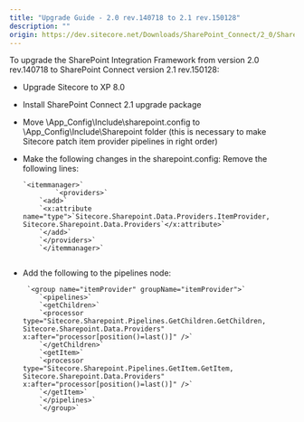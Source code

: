 ```yaml
---
title: "Upgrade Guide - 2.0 rev.140718 to 2.1 rev.150128"
description: ""
origin: https://dev.sitecore.net/Downloads/SharePoint_Connect/2_0/SharePoint_Connect_2_1/Upgrade_Guide
---
```


To upgrade the SharePoint Integration Framework from version 2.0 rev.140718 to SharePoint Connect version 2.1 rev.150128:

-   Upgrade Sitecore to XP 8.0
-   Install SharePoint Connect 2.1 upgrade package
-   Move \App_Config\Include\sharepoint.config to \App_Config\Include\Sharepoint folder (this is necessary to make Sitecore patch item provider pipelines in right order)
-   Make the following changes in the sharepoint.config: Remove the following lines:  
      
    ```
    `<itemmanager>`  
         	`<providers>`  
        `<add>`  
        `<x:attribute name="type">`Sitecore.Sharepoint.Data.Providers.ItemProvider, Sitecore.Sharepoint.Data.Providers`</x:attribute>`  
        `</add>`  
        `</providers>`  
        `</itemmanager>`
        
    ```
-   Add the following to the pipelines node:  
      
    ```
     `<group name="itemProvider" groupName="itemProvider">`  
        `<pipelines>`  
        `<getChildren>`  
        `<processor type="Sitecore.Sharepoint.Pipelines.GetChildren.GetChildren, Sitecore.Sharepoint.Data.Providers" x:after="processor[position()=last()]" />`  
        `</getChildren>`  
        `<getItem>`  
        `<processor type="Sitecore.Sharepoint.Pipelines.GetItem.GetItem, Sitecore.Sharepoint.Data.Providers" x:after="processor[position()=last()]" />`  
        `</getItem>`  
        `</pipelines>`  
        `</group>` 
        
    ```